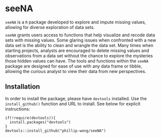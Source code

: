 # seeNA


`seeNA` is a `R` package developed to explore and impute missing values, allowing for diverse exploration of data sets.
$$$$
`seeNA` grants users access to functions that help visualize and recode data sets with missing values. Some glaring issues when confronted with a new data set is
the ability to clean and wrangle the data set. Many times when starting projects, analysts are encouraged to delete missing values and observations from a data 
set without the chance to explore the mysteries those hidden values can have. The tools and functions within the `seeNA` package are designed for ease of use 
with any data frame or tibble, allowing the curious analyst to view their data from new perspectives.

## Installation

In order to install the package, please have `devtools` installed. Use the `install_github()` function and URL to install. See below for explicit instructions:
```
if(!require(devtools)){
  install.packages("devtools")
}
devtools::install_github("phillip-wong/seeNA")
```

